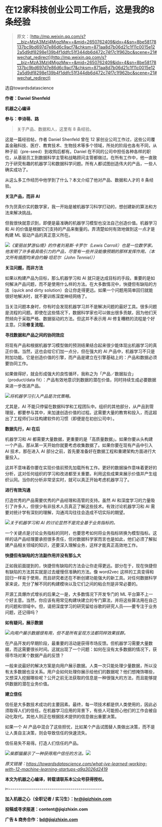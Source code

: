 # 在12家科技创业公司工作后，这是我的8条经验

> 原文：[http://mp.weixin.qq.com/s?__biz=MzA3MzI4MjgzMw==&mid=2650762409&idx=4&sn=8be58178137bc9bd697d7e86d6c9acf7&chksm=871aa8d7b06d21c1f11c0015e122a5d9df8298e139b4f1ddfc51f344db6d472c74f7c1f962bc&scene=21#wechat_redirect](http://mp.weixin.qq.com/s?__biz=MzA3MzI4MjgzMw==&mid=2650762409&idx=4&sn=8be58178137bc9bd697d7e86d6c9acf7&chksm=871aa8d7b06d21c1f11c0015e122a5d9df8298e139b4f1ddfc51f344db6d472c74f7c1f962bc&scene=21#wechat_redirect)

选自towardsdatascience

**作者：Daniel Shenfeld**

**机器之心编译**

**参与：李诗萌、路**

> 关于产品、数据和人，这里有 8 条经验。

这是一篇经验帖，作者 Daniel Shenfeld 曾在 12 家创业公司工作过，这些公司覆盖金融科技、医疗、教育技术、生物技术等多个领域，所处的阶段也各有不同，从种子前（pre-seed）到收购后都有。Daniel 在不同的公司中担任各种各样的职位，从基层员工到数据科学主管和战略顾问主管都做过。在所有工作中，他一直致力于研究有趣的机器学习和数据科学问题。所有人都试图创造伟大的产品，一些人确实成功了。

从这么多工作经历中他学到了什么？本文介绍了他对产品、数据和人才的 8 条经验。

**关注产品，而非 AI**

作为货真价实的数学家，我一开始是被机器学习科学打动的，想创建新的算法和方法来解决挑战。

但我很快就意识到，即便是最准确的机器学习模型也没法自己创造价值。机器学习和 AI 的价值是根据它们支持的产品来衡量的。弄清楚如何有效地做到这一点才是构建 ML 驱动产品的真正意义所在。

![](../Images/35c3634b66149bae7cdb6b63b9814292.jpg)*《爱丽丝梦游仙境》的作者刘易斯·卡罗尔（Lewis Carroll）也是一位数学家。他发明了许多极具吸引力的产品，尽管有一些并没能像预期的那样发挥作用。（本文所有插图均来自约翰·坦尼尔（John Tenniel））*

**关注问题，而非方法**

如果以构建产品为目标，那么机器学习和 AI 就只是达成目标的手段。重要的是如何解决产品问题，而不是使用什么样的方法。在大多数情况中，快捷但有缺陷的方法（quick and dirty solution）会让你走得更远。如果一个问题用简单回归就能很好地解决时，就不要训练深度神经网络了。

当关注问题本身时，你有时会发现机器学习并不是解决问题的最好工具。很多问题是流程的问题。即使在这些情况下，数据科学家也可以做出很多贡献，因为他们天然倾向于采取严格、数据驱动的方法。但这并不表示用 AI 修复糟糕的流程是个好主意。只需**修复流程**。

**寻找数据和产品之间的协同效应**

将现有产品和根据机器学习模型做的预测结果结合起来很少能体现出机器学习的真正价值。当然，这也会给它们加一点分，但在强大的 AI 产品中，机器学习不只是附加功能。它是创造价值的引擎，而产品是建立在引擎基础上的：产品和数据必须要协同工作。

如果做得好，就会形成强大的良性循环，我称之为「产品／数据拟合」（product/data fit）：产品有效地意识到数据的潜在价值，同时持续生成必要数据来进一步改进产品。

![](../Images/f26204fa95634d6f82bfc335e4e60335.jpg)*将机器学习引入产品是次优策略。*

尤其是，AI 不能只停留在数据科学和工程团队中。组织的其他部分，从产品到管理层，都要参与其中，来加速创造价值的过程。这需要大量的教育和投入，而这超出了工程师们以往构建软件的习惯（即便是在初创公司中）。

**数据先行，AI 在后**

机器学习和 AI 都需要大量数据，更重要的是「高质量数据」。如果你要从头构建一个产品，那从第一天开始你就要考虑收集数据了。如果你要在现有产品中引入 AI 技术，那在进入 AI 部分之前，首先要准备好在数据工程和重建架构方面进行大量投入。

这并不意味着你要在实现价值前预先加载所有工作。更好的数据操作意味着更好的分析，这对任何组织的学习和改进都至关重要。利用这些成果来展示价值并产生组织认同。当你的分析非常坚实时，就可以真正开始考虑机器学习了。

**进行有效沟通**

打造优秀的产品需要优秀的产品经理和高管的支持。虽然 AI 和深度学习的力量吸引了许多人，但很少有非技术人员真正了解这些技术。有效讨论机器学习和 AI 需要对统计学有深刻的理解，沟通鸿沟往往会造成不切实际的期望。

![](../Images/0657d37588185840970b009bd9bac4bc.jpg)*关于机器学习和 AI 的讨论显然不是完全基于业务指标的。*

一个关键点是讨论业务指标的同时，也要思考如何将业务指标转换为模型指标。这样的话产品经理要承担很多责任，但对数据科学家而言也是如此，他们必须了解拟建产品相关领域的知识，还要深入理解业务，这样才能真正高效地工作。

**快捷但有缺陷的方法副作用并没有那么大**

正如我前面提到的，快捷但有缺陷的方法会让你走得更远。部分在于，现在快捷但有缺陷的方法其实就是过去缓慢但准确的方法。像 word2vec 这样的工具变得和回归一样易于使用，而且研究者还在不断创建功能强大的新工具。对任何数据科学家来说，充分了解不同的构建模块以及它们之间的粘合剂是非常必要的。

开源工具爆炸式增长的后果之一是，大多数情况下开发专门的 ML 平台算不上一个好主意。当然，你应该有用常见构建块建立的专门算法，并将这些算法用在自己的问题和领域中。但，请把深度学习的研究留给谷歌的研究人员——要专注于业务问题，还记得吗？

**如有疑问，展示数据**

![](../Images/4877c661df260adc728c013ee65f69a8.jpg)*向用户展示数据很有用，但不是所有呈现方法都同样效果拔群。*

在产品开发的早期阶段，最重要的活动是获得市场反馈。但机器学习需要大量数据，而这需要很长时间。这就出现了一个问题：如何在没有太多数据的情况下，获得市场对某个数据产品的反馈？

一般来说最好的解决方案是向用户展示数据。人类一次只能处理少量数据，所以没有太多数据也没关系。用户会如何处理你展示给他们的数据呢？他们想掩饰哪些，又想深入挖掘哪些呢？公开之前无法获取的信息是一种很强大的方法，而且能够提供数据的潜在业务价值。

**建立信任**

信任是大多数技术成功的主要因素。最终，每一项技术都是供人类使用的，因此必须取得人们的信任。在机器学习应用的背景下，有些人可能担心他们的工作会被自动化取代。其他人则正在根据技术提供的信息做出重要决策。

如果一个 AI 产品中混合了这些担忧，比如某个产品试图替人类做出决策，而不是让人类自主决策，则会导致信任的快速流失。

信任易失不易得。打造人们信任的产品。

![](../Images/fa9def6fb99cf6a25bc2e9765470161a.jpg)*柴郡猫展示了一种获得用户信任的方法。**![](../Images/98db554c57db91144fde9866558fb8c3.jpg)***

*原文链接：https://towardsdatascience.com/what-ive-learned-working-with-12-machine-learning-startups-a9a3026d2419*

****本文为机器之心编译，**转载请联系本公众号获得授权****。**

✄------------------------------------------------

**加入机器之心（全职记者 / 实习生）：hr@jiqizhixin.com**

**投稿或寻求报道：**content**@jiqizhixin.com**

**广告 & 商务合作：bd@jiqizhixin.com**
